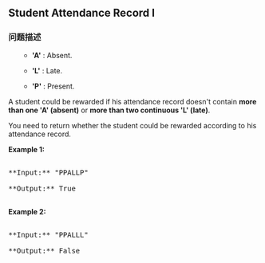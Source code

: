 ## Student Attendance Record I  
### 问题描述

<ol>
- **'A'** : Absent. 
- **'L'** : Late.
-  **'P'** : Present. 
</ol>



A student could be rewarded if his attendance record doesn't contain **more than one 'A' (absent)** or **more than two continuous 'L' (late)**.    

You need to return whether the student could be rewarded according to his attendance record.

**Example 1:**<br />
<pre>
**Input:** "PPALLP"
**Output:** True
</pre>


**Example 2:**<br />
<pre>
**Input:** "PPALLL"
**Output:** False
</pre>

